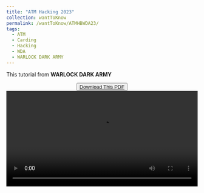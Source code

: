 ```yaml
---
title: "ATM Hacking 2023"
collection: wantToKnow
permalink: /wantToKnow/ATMHBWDA23/
tags:
  - ATM
  - Carding
  - Hacking
  - WDA
  - WARLOCK DARK ARMY
---
```


This tutorial from **WARLOCK DARK ARMY**

<object data=
"/assets/file/ATM HACKING.pdf" 
                width="800" 
                height="500"> 
        </object>
<center><button class="btn-82"><a href="https://github.com/esoneXon/esoneXon.github.io/raw/main/assets/file/ATM%20HACKING.pdf"><span>Download This PDF</span></a></button></center>
<video width="100%" controls>
  <source src="/assets/file/video_2023-01-08_00-51-01.mp4" type="video/mp4">
</video>
